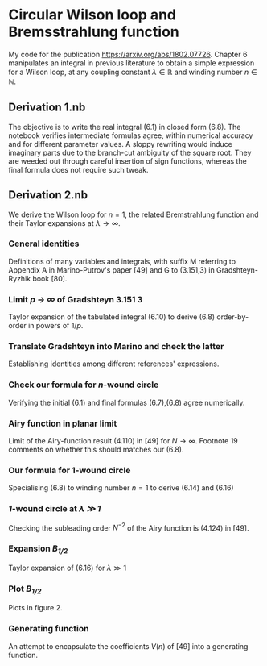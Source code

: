 # Circular Wilson loop and Bremsstrahlung function
My code for the publication https://arxiv.org/abs/1802.07726. Chapter 6 manipulates an integral in previous literature to obtain a simple expression for a Wilson loop, at any coupling constant $\lambda\in\mathbb{R}$ and winding number $n\in\mathbb{N}$.

## Derivation 1.nb
The objective is to write the real integral (6.1) in closed form (6.8). 
The notebook verifies intermediate formulas agree, within numerical accuracy and for different parameter values.
A sloppy rewriting would induce imaginary parts due to the branch-cut ambiguity of the square root.
They are weeded out through careful insertion of sign functions, whereas the final formula does not require such tweak.

## Derivation 2.nb
We derive the Wilson loop for $n=1$, the related Bremstrahlung function and their Taylor expansions at $\lambda\to\infty$.

### General identities
Definitions of many variables and integrals, with suffix M referring to Appendix A in Marino-Putrov's paper [49] and G to (3.151,3) in Gradshteyn-Ryzhik book [80].

### Limit *p &#8594; &#8734;* of Gradshteyn 3.151 3
Taylor expansion of the tabulated integral (6.10) to derive (6.8) order-by-order in powers of $1/p$.

### Translate Gradshteyn into Marino and check the latter
Establishing identities among different references' expressions.

### Check our formula for *n*-wound circle
Verifying the initial (6.1) and final formulas (6.7),(6.8) agree numerically.

### Airy function in planar limit
Limit of the Airy-function result (4.110) in [49] for $N\to \infty$. Footnote 19 comments on whether this should matches our (6.8).

### Our formula for 1-wound circle
Specialising (6.8) to winding number $n=1$ to derive (6.14) and (6.16)

### *1*-wound circle at *&lambda; &Gt; 1*
Checking the subleading order $N^{-2}$ of the Airy function is (4.124) in [49].

### Expansion *B<sub>1/2</sub>*
Taylor expansion of (6.16) for $\lambda\gg 1$

### Plot *B<sub>1/2</sub>*
Plots in figure 2.

### Generating function
An attempt to encapsulate the coefficients $V(n)$ of [49] into a generating function.
